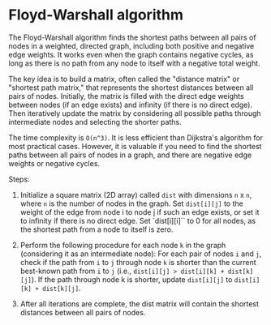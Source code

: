 # Floyd-Warshall algorithm

The Floyd-Warshall algorithm finds the shortest paths between all pairs of nodes in a weighted, directed graph, including both positive and negative edge weights. It works even when the graph contains negative cycles, as long as there is no path from any node to itself with a negative total weight.

The key idea is to build a matrix, often called the "distance matrix" or "shortest path matrix," that represents the shortest distances between all pairs of nodes. Initially, the matrix is filled with the direct edge weights between nodes (if an edge exists) and infinity (if there is no direct edge). Then iteratively update the matrix by considering all possible paths through intermediate nodes and selecting the shorter paths.

The time complexity is `O(n^3)`. It is less efficient than Dijkstra's algorithm for most practical cases. However, it is valuable if you need to find the shortest paths between all pairs of nodes in a graph, and there are negative edge weights or negative cycles.

Steps:

1. Initialize a square matrix (2D array) called `dist` with dimensions `n` x `n`, where `n` is the number of nodes in the graph. Set `dist[i][j]` to the weight of the edge from node i to node j if such an edge exists, or set it to infinity if there is no direct edge. Set `dist[i][i]`` to 0 for all nodes, as the shortest path from a node to itself is zero.

2. Perform the following procedure for each node `k` in the graph (considering it as an intermediate node): For each pair of nodes `i` and `j`, check if the path from `i` to `j` through node `k` is shorter than the current best-known path from `i` to `j` (i.e., `dist[i][j] > dist[i][k] + dist[k][j]`). If the path through node k is shorter, update `dist[i][j]` to `dist[i][k] + dist[k][j]`.

3. After all iterations are complete, the dist matrix will contain the shortest distances between all pairs of nodes.
